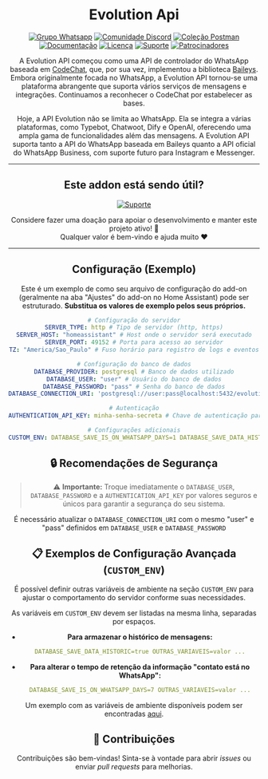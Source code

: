 <h1 align="center">Evolution Api</h1>

<div align="center">

[![Grupo Whatsapp](https://img.shields.io/badge/Group-WhatsApp-%2322BC18)](https://evolution-api.com/whatsapp)
[![Comunidade Discord](https://img.shields.io/badge/Discord-Community-blue)](https://evolution-api.com/discord)
[![Coleção Postman](https://img.shields.io/badge/Postman-Collection-orange)](https://evolution-api.com/postman) 
[![Documentação](https://img.shields.io/badge/Documentation-Official-green)](https://doc.evolution-api.com)
[![Licença](https://img.shields.io/badge/license-Apache--2.0-blue)](./LICENSE)
[![Suporte](https://img.shields.io/badge/Donation-picpay-green)](https://app.picpay.com/user/davidsongomes1998)
[![Patrocinadores](https://img.shields.io/badge/Github-sponsor-orange)](https://github.com/sponsors/EvolutionAPI)

A Evolution API começou como uma API de controlador do WhatsApp baseada em [CodeChat](https://github.com/code-chat-br/whatsapp-api), que, por sua vez, implementou a biblioteca [Baileys](https://github.com/WhiskeySockets/Baileys). Embora originalmente focada no WhatsApp, a Evolution API tornou-se uma plataforma abrangente que suporta vários serviços de mensagens e integrações. Continuamos a reconhecer o CodeChat por estabelecer as bases.

Hoje, a API Evolution não se limita ao WhatsApp. Ela se integra a várias plataformas, como Typebot, Chatwoot, Dify e OpenAI, oferecendo uma ampla gama de funcionalidades além das mensagens. A Evolution API suporta tanto a API do WhatsApp baseada em Baileys quanto a API oficial do WhatsApp Business, com suporte futuro para Instagram e Messenger.

---

## Este addon está sendo útil?
[![Suporte](https://img.shields.io/badge/Donation-Nubank-blue)](https://nubank.com.br/cobrar/nv10d/6813fc28-be53-463c-bc19-b7b565a009e4)  

Considere fazer uma doação para apoiar o desenvolvimento e manter este projeto ativo! 🙏  
Qualquer valor é bem-vindo e ajuda muito ❤️  

---

## Configuração (Exemplo)

Este é um exemplo de como seu arquivo de configuração do add-on (geralmente na aba "Ajustes" do add-on no Home Assistant) pode ser estruturado. **Substitua os valores de exemplo pelos seus próprios.**

```yaml
# Configuração do servidor
SERVER_TYPE: http # Tipo de servidor (http, https)
SERVER_HOST: "homeassistant" # Host onde o servidor será executado
SERVER_PORT: 49152 # Porta para acesso ao servidor
TZ: "America/Sao_Paulo" # Fuso horário para registro de logs e eventos

# Configuração do banco de dados
DATABASE_PROVIDER: postgresql # Banco de dados utilizado
DATABASE_USER: "user" # Usuário do banco de dados
DATABASE_PASSWORD: "pass" # Senha do banco de dados
DATABASE_CONNECTION_URI: 'postgresql://user:pass@localhost:5432/evolution?schema=public' # URI completa para conexão com o banco de dados

# Autenticação
AUTHENTICATION_API_KEY: minha-senha-secreta # Chave de autenticação para acesso à API

# Configurações adicionais
CUSTOM_ENV: DATABASE_SAVE_IS_ON_WHATSAPP_DAYS=1 DATABASE_SAVE_DATA_HISTORIC=false DATABASE_SAVE_DATA_NEW_MESSAGE=false # Variáveis de configuração adicionais, separadas por espaço
```

## 🔒 Recomendações de Segurança

> ⚠️ **Importante:** Troque imediatamente o `DATABASE_USER`, `DATABASE_PASSWORD` e a `AUTHENTICATION_API_KEY` por valores seguros e únicos para garantir a segurança do seu sistema.


É necessário atualizar o `DATABASE_CONNECTION_URI` com o mesmo "user" e "pass" definidos em `DATABASE_USER` e `DATABASE_PASSWORD`


## 📋 Exemplos de Configuração Avançada (`CUSTOM_ENV`)

É possível definir outras variáveis de ambiente na seção `CUSTOM_ENV` para ajustar o comportamento do servidor conforme suas necessidades.

As variáveis em `CUSTOM_ENV` devem ser listadas na mesma linha, separadas por espaços.

*   **Para armazenar o histórico de mensagens:**
    ```yaml
    DATABASE_SAVE_DATA_HISTORIC=true OUTRAS_VARIAVEIS=valor ...
    ```

*   **Para alterar o tempo de retenção da informação "contato está no WhatsApp":**
    ```yaml
    DATABASE_SAVE_IS_ON_WHATSAPP_DAYS=7 OUTRAS_VARIAVEIS=valor ...
    ```
Um exemplo com as variáveis de ambiente disponíveis podem ser encontradas [aqui](https://github.com/EvolutionAPI/evolution-api/blob/main/.env.example).


## 🤝 Contribuições

Contribuições são bem-vindas! Sinta-se à vontade para abrir *issues* ou enviar *pull requests* para melhorias.
